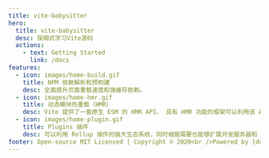 ```yaml
---
title: vite-babysitter
hero:
  title: vite-babysitter
  desc: 保姆式学习Vite源码
  actions:
    - text: Getting Started
      link: /docs
features:
  - icon: images/home-build.gif
    title: NPM 依赖解析和预构建
    desc: 全面提升页面重载速度和强缓存依赖。
  - icon: images/home-hmr.gif
    title: 动态模块热重载（HMR）
    desc: Vite 提供了一套原生 ESM 的 HMR API。 具有 HMR 功能的框架可以利用该 API 提供即时、准确的更新，而无需重新加载页面或删除应用程序状态。
  - icon: images/home-plugin.gif
    title: Plugins 插件
    desc: 可以利用 Rollup 插件的强大生态系统，同时根据需要也能够扩展开发服务器和 SSR 功能。
footer: Open-source MIT Licensed | Copyright © 2020<br />Powered by [dumi](https://d.umijs.org)
---
```


